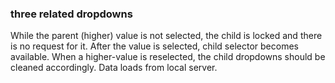 <h3>three related dropdowns</h3>

While the parent (higher) value is not selected, the child is locked and there is no request for it. 
After the value is selected, child selector becomes available. 
When a higher-value is reselected, the child dropdowns should be cleaned accordingly.
Data loads from local server.

